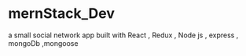 # mernStack_Dev
a small social network app built with React , Redux , Node js , express , mongoDb ,mongoose

